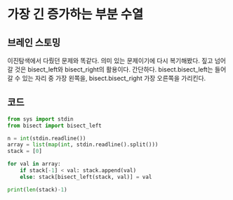 # 가장 긴 증가하는 부분 수열


## 브레인 스토밍

이진탐색에서 다뤘던 문제와 똑같다. 의미 있는 문제이기에 다시 복기해봤다. 짚고 넘어갈 것은 bisect_left와 bisect_right의 활용이다. 간단하다. bisect.bisect_left는 들어갈 수 있는 자리 중 가장 왼쪽을, bisect.bisect_right 가장 오른쪽을 가리킨다.


## 코드

```python
from sys import stdin
from bisect import bisect_left

n = int(stdin.readline())
array = list(map(int, stdin.readline().split()))
stack = [0]

for val in array:
    if stack[-1] < val: stack.append(val)
    else: stack[bisect_left(stack, val)] = val

print(len(stack)-1)
```
